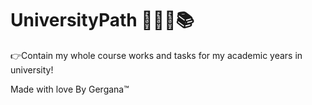 # UniversityPath 📗📘📙📚

👉Contain my whole course works and tasks for my academic years in university!








Made with love By Gergana™
